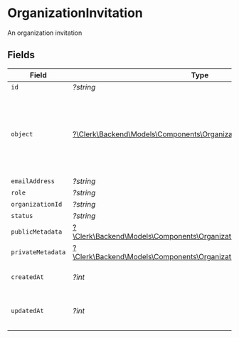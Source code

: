 # OrganizationInvitation

An organization invitation


## Fields

| Field                                                                                                                                       | Type                                                                                                                                        | Required                                                                                                                                    | Description                                                                                                                                 |
| ------------------------------------------------------------------------------------------------------------------------------------------- | ------------------------------------------------------------------------------------------------------------------------------------------- | ------------------------------------------------------------------------------------------------------------------------------------------- | ------------------------------------------------------------------------------------------------------------------------------------------- |
| `id`                                                                                                                                        | *?string*                                                                                                                                   | :heavy_minus_sign:                                                                                                                          | N/A                                                                                                                                         |
| `object`                                                                                                                                    | [?\Clerk\Backend\Models\Components\OrganizationInvitationObject](../../Models/Components/OrganizationInvitationObject.md)                   | :heavy_minus_sign:                                                                                                                          | String representing the object's type. Objects of the same type share the same value.<br/>                                                  |
| `emailAddress`                                                                                                                              | *?string*                                                                                                                                   | :heavy_minus_sign:                                                                                                                          | N/A                                                                                                                                         |
| `role`                                                                                                                                      | *?string*                                                                                                                                   | :heavy_minus_sign:                                                                                                                          | N/A                                                                                                                                         |
| `organizationId`                                                                                                                            | *?string*                                                                                                                                   | :heavy_minus_sign:                                                                                                                          | N/A                                                                                                                                         |
| `status`                                                                                                                                    | *?string*                                                                                                                                   | :heavy_minus_sign:                                                                                                                          | N/A                                                                                                                                         |
| `publicMetadata`                                                                                                                            | [?\Clerk\Backend\Models\Components\OrganizationInvitationPublicMetadata](../../Models/Components/OrganizationInvitationPublicMetadata.md)   | :heavy_minus_sign:                                                                                                                          | N/A                                                                                                                                         |
| `privateMetadata`                                                                                                                           | [?\Clerk\Backend\Models\Components\OrganizationInvitationPrivateMetadata](../../Models/Components/OrganizationInvitationPrivateMetadata.md) | :heavy_minus_sign:                                                                                                                          | N/A                                                                                                                                         |
| `createdAt`                                                                                                                                 | *?int*                                                                                                                                      | :heavy_minus_sign:                                                                                                                          | Unix timestamp of creation.                                                                                                                 |
| `updatedAt`                                                                                                                                 | *?int*                                                                                                                                      | :heavy_minus_sign:                                                                                                                          | Unix timestamp of last update.                                                                                                              |
